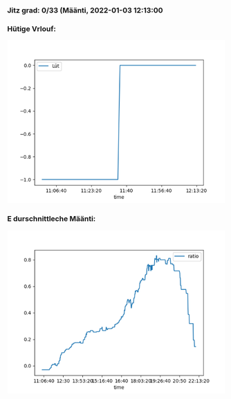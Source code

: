 ### Jitz grad: 0/33 (Määnti, 2022-01-03 12:13:00

### Hütige Vrlouf:
![Graph](Today.png)

### E durschnittleche Määnti:
![Graph](Määnti.png)